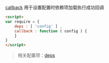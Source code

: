 [callback](http://requirejs.org/docs/api.html#config-callback) 用于设置配置时依赖项加载执行成功回调

```html
<script>
var require = {
    deps : [ 'config' ] ,
    callback : function ( config ) {
    }
}
</script>
```

> 相关配置项：[deps](./deps.md)
